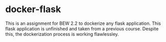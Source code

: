 # docker-flask

This is an assignment for BEW 2.2 to dockerize any flask application. This flask application is unfinished and taken from a previous course. Despite this, the dockerization process is working flawlessley.
